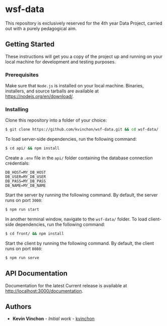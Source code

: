 # wsf-data
This repository is exclusively reserved for the 4th year Data Project, carried out with a purely pedagogical aim.

## Getting Started
These instructions will get you a copy of the project up and running on your local machine for development and testing purposes.

### Prerequisites
Make sure that `Node.js` is installed on your local machine. Binaries, installers, and source tarballs are available at <https://nodejs.org/en/download/>.

### Installing
Clone this repository into a folder of your choice:
```bash
$ git clone https://github.com/kvinchon/wsf-data.git && cd wsf-data/
```

To load server-side dependencies, run the following command: 
```bash
$ cd api/ && npm install
```

Create a `.env` file in the `api/` folder containing the database connection credentials:
```
DB_HOST=MY_DB_HOST
DB_USER=MY_DB_USER
DB_PASS=MY_DB_PASS
DB_NAME=MY_DB_NAME
```

Start the server by running the following command. By default, the server runs on port `3000`:
```bash
$ npm run start
```

In another terminal window, navigate to the `wsf-data/` folder. To load client-side dependencies, run the following command:
```bash
$ cd front/ && npm install
```

Start the client by running the following command. By default, the client runs on port `8080`:
```bash
$ npm run serve
```

## API Documentation
Documentation for the latest Current release is available at <http://localhost:3000/documentation>.

## Authors
* **Kevin Vinchon** - *Initial work* - [kvinchon](https://github.com/kvinchon)
